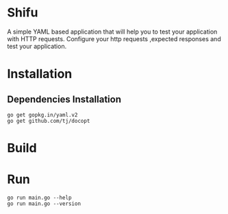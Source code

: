 # Shifu

A simple YAML based application that will help you to test your application with HTTP requests. Configure your http requests ,expected responses and test your application.

# Installation

## Dependencies Installation
```
go get gopkg.in/yaml.v2
go get github.com/tj/docopt
```


# Build

# Run

```
go run main.go --help
go run main.go --version
```


